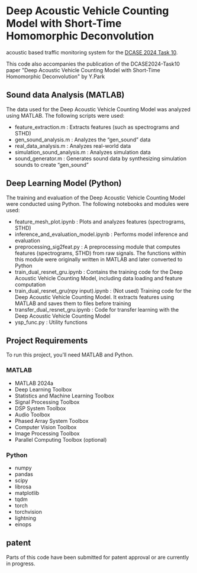 # Deep Acoustic Vehicle Counting Model with Short-Time Homomorphic Deconvolution

acoustic based traffic monitoring system for the [DCASE 2024 Task 10](https://dcase.community/challenge2024/).

This code also accompanies the publication of the DCASE2024-Task10 paper "Deep Acoustic Vehicle Counting Model with Short-Time Homomorphic Deconvolution" by Y.Park

## Sound data Analysis (MATLAB)
The data used for the Deep Acoustic Vehicle Counting Model was analyzed using MATLAB. The following scripts were used:
- feature_extraction.m : Extracts features (such as spectrograms and STHD)
- gen_sound_analysis.m : Analyzes the “gen_sound” data
- real_data_analysis.m : Analyzes real-world data
- simulation_sound_analysis.m :  Analyzes simulation data
- sound_generator.m : Generates sound data by synthesizing simulation sounds to create “gen_sound”

## Deep Learning Model (Python)
The training and evaluation of the Deep Acoustic Vehicle Counting Model were conducted using Python. The following notebooks and modules were used:
- feature_mesh_plot.ipynb : Plots and analyzes features (spectrograms, STHD)
- inference_and_evaluation_model.ipynb : Performs model inference and evaluation
- preprocessing_sig2feat.py : A preprocessing module that computes features (spectrograms, STHD) from raw signals. The functions within this module were originally written in MATLAB and later converted to Python
- train_dual_resnet_gru.ipynb : Contains the training code for the Deep Acoustic Vehicle Counting Model, including data loading and feature computation
- train_dual_resnet_gru(npy input).ipynb : (Not used) Training code for the Deep Acoustic Vehicle Counting Model. It extracts features using MATLAB and saves them to files before training
- transfer_dual_resnet_gru.ipynb : Code for transfer learning with the Deep Acoustic Vehicle Counting Model
- ysp_func.py : Utility functions


## Project Requirements

To run this project, you'll need MATLAB and Python.

### MATLAB
- MATLAB 2024a
- Deep Learning Toolbox
- Statistics and Machine Learning Toolbox
- Signal Processing Toolbox
- DSP System Toolbox
- Audio Toolbox
- Phased Array System Toolbox
- Computer Vision Toolbox
- Image Processing Toolbox
- Parallel Computing Toolbox (optional)

### Python
- numpy
- pandas
- scipy
- librosa
- matplotlib
- tqdm
- torch
- torchvision
- lightning
- einops


## patent
Parts of this code have been submitted for patent approval or are currently in progress.
